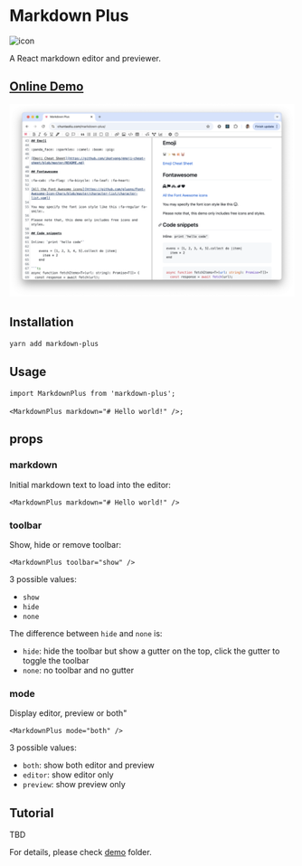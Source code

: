 # Markdown Plus

<img src="https://chuntaoliu.com/markdown-plus/icon.svg" alt="icon" width="256" height="256"/>

A React markdown editor and previewer.

## [Online Demo](https://chuntaoliu.com/markdown-plus/)

![Markdown Plus](screenshot.png)

## Installation

```
yarn add markdown-plus
```

## Usage

```tsx
import MarkdownPlus from 'markdown-plus';

<MarkdownPlus markdown="# Hello world!" />;
```

## props

### markdown

Initial markdown text to load into the editor:

```tsx
<MarkdownPlus markdown="# Hello world!" />
```

### toolbar

Show, hide or remove toolbar:

```tsx
<MarkdownPlus toolbar="show" />
```

3 possible values:

- `show`
- `hide`
- `none`

The difference between `hide` and `none` is:

- `hide`: hide the toolbar but show a gutter on the top, click the gutter to toggle the toolbar
- `none`: no toolbar and no gutter

### mode

Display editor, preview or both"

```tsx
<MarkdownPlus mode="both" />
```

3 possible values:

- `both`: show both editor and preview
- `editor`: show editor only
- `preview`: show preview only

## Tutorial

TBD

For details, please check [demo](./demo/) folder.
